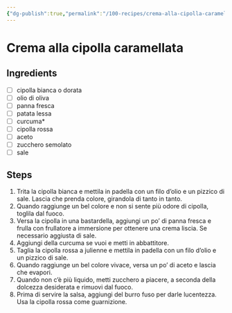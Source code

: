 ```yaml
---
{"dg-publish":true,"permalink":"/100-recipes/crema-alla-cipolla-caramellata/"}
---
```


# Crema alla cipolla caramellata
## Ingredients
- [ ] cipolla bianca o dorata
- [ ] olio di oliva
- [ ] panna fresca
- [ ] patata lessa
- [ ] curcuma*
- [ ] cipolla rossa
- [ ] aceto
- [ ] zucchero semolato
- [ ] sale
## Steps
1. Trita la cipolla bianca e mettila in padella con un filo d’olio e un pizzico di sale. Lascia che prenda colore, girandola di tanto in tanto.
2. Quando raggiunge un bel colore e non si sente più odore di cipolla, toglila dal fuoco.
3. Versa la cipolla in una bastardella, aggiungi un po’ di panna fresca e frulla con frullatore a immersione per ottenere una crema liscia. Se necessario aggiusta di sale.
4. Aggiungi della curcuma se vuoi e metti in abbattitore.
5. Taglia la cipolla rossa a julienne e mettila in padella con un filo d’olio e un pizzico di sale.
6. Quando raggiunge un bel colore vivace, versa un po’ di aceto e lascia che evapori.
7. Quando non c’è più liquido, metti zucchero a piacere, a seconda della dolcezza desiderata e rimuovi dal fuoco.
8. Prima di servire la salsa, aggiungi del burro fuso per darle lucentezza. Usa la cipolla rossa come guarnizione.